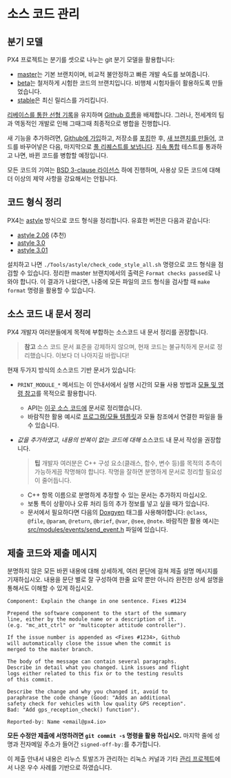 # 소스 코드 관리

## 분기 모델

PX4 프로젝트는 분기를 셋으로 나누는 git 분기 모델을 활용합니다:

- [master](https://github.com/px4/firmware/tree/master)는 기본 브랜치이며, 비교적 불안정하고 빠른 개발 속도를 보여줍니다.
- [beta](https://github.com/px4/firmware/tree/beta)는 철저하게 시험한 코드의 브랜치입니다. 비행체 시험자들이 활용하도록 만들었습니다.
- [stable](https://github.com/px4/firmware/tree/stable)은 최신 릴리스를 가리킵니다.

[리베이스를 통한 선형 기록](https://www.atlassian.com/git/tutorials/rewriting-history)을 유지하며 [Github 흐름](https://guides.github.com/introduction/flow/)을 배제합니다. 그러나, 전세계의 팀과 역동적인 개발로 인해 그때그때 최종적으로 병합을 진행합니다.

새 기능을 추가하려면, [Github에 가입](https://help.github.com/articles/signing-up-for-a-new-github-account/)하고, 저장소를 [포킹](https://help.github.com/articles/fork-a-repo/)한 후, [새 브랜치를 만들어](https://help.github.com/articles/creating-and-deleting-branches-within-your-repository/), 코드를 바꾸어넣은 다음, 마지막으로 [풀 리퀘스트를 보냅니다](https://help.github.com/articles/using-pull-requests/). [지속 통합](https://en.wikipedia.org/wiki/Continuous_integration) 테스트를 통과하고 나면, 바뀐 코드를 병합할 예정입니다.

모든 코드의 기여는 [BSD 3-clause 라이선스](https://opensource.org/licenses/BSD-3-Clause) 하에 진행하며, 사용상 모든 코드에 대해 더 이상의 제약 사항을 강요해서는 안됩니다.

## 코드 형식 정리

PX4는 [astyle](http://astyle.sourceforge.net/) 방식으로 코드 형식을 정리합니다. 유효한 버전은 다음과 같습니다:

- [astyle 2.06](https://sourceforge.net/projects/astyle/files/astyle/astyle%202.06/) (추천)
- [astyle 3.0](https://sourceforge.net/projects/astyle/files/astyle/astyle%203.0/)
- [astyle 3.01](https://sourceforge.net/projects/astyle/files/)

설치하고 나면 `./Tools/astyle/check_code_style_all.sh` 명령으로 코드 형식을 점검할 수 있습니다. 정리한 master 브랜치에서의 출력은 `Format checks passed`로 나와야 합니다. 이 결과가 나왔다면, 나중에 모든 파일의 코드 형식을 검사할 때 `make format` 명령을 활용할 수 있습니다.

## 소스 코드 내 문서 정리

PX4 개발자 여러분들에게 목적에 부합하는 소스코드 내 문서 정리를 권장합니다.

> **참고** 소스 코드 문서 표준을 강제하지 않으며, 현재 코드는 불규칙하게 문서로 정리했습니다. 이보다 더 나아지길 바랍니다!

현재 두가지 방식의 소스코드 기반 문서가 있습니다:

- `PRINT_MODULE_*` 메서드는 이 안내서에서 실행 시간의 모듈 사용 방법과 [모듈 및 명령 참고](../middleware/modules_main.md)를 목적으로 활용합니다. 
  - API는 [이곳 소스 코드에](https://github.com/PX4/Firmware/blob/v1.8.0/src/platforms/px4_module.h#L381) 문서로 정리했습니다. 
  - 바람직한 활용 예시로 [프로그램/모듈 템플릿](../apps/module_template.md)과 모듈 참조에서 연결한 파일을 들 수 있습니다.

- *값을 추가하였고, 내용의 반복이 없는 코드에 대해* 소스코드 내 문서 작성을 권장합니다.
  
  > **팁** 개발자 여러분은 C++ 구성 요소(클래스, 함수, 변수 등)를 목적의 추측이 가능하게끔 작명해야 합니다. 작명을 잘하면 분명하게 문서로 정리할 필요성이 줄어듭니다.
  
  - C++ 항목 이름으로 분명하게 추정할 수 있는 문서는 추가하지 마십시오.
  - 보통 특이 상황이나 오류 처리 등의 추가 정보를 넣고 싶을 때가 있습니다.
  - 문서에서 필요하다면 다음의 [Doxgyen](http://www.doxygen.nl/) 태그를 사용해야합니다: `@class`, `@file`, `@param`, `@return`, `@brief`, `@var`, `@see`, `@note`. 바람직한 활용 예시는 [src/modules/events/send_event.h](https://github.com/PX4/Firmware/blob/master/src/modules/events/send_event.h) 파일에 있습니다.

## 제출 코드와 제출 메시지

분명하지 않은 모든 바뀐 내용에 대해 상세하게, 여러 문단에 걸쳐 제출 설명 메시지를 기재하십시오. 내용을 문단 별로 잘 구성하여 한줄 요약 뿐만 아니라 완전한 상세 설명을 통해서도 이해할 수 있게 하십시오.

    Component: Explain the change in one sentence. Fixes #1234
    
    Prepend the software component to the start of the summary
    line, either by the module name or a description of it.
    (e.g. "mc_att_ctrl" or "multicopter attitude controller").
    
    If the issue number is appended as <Fixes #1234>, Github
    will automatically close the issue when the commit is
    merged to the master branch.
    
    The body of the message can contain several paragraphs.
    Describe in detail what you changed. Link issues and flight
    logs either related to this fix or to the testing results
    of this commit.
    
    Describe the change and why you changed it, avoid to
    paraphrase the code change (Good: "Adds an additional
    safety check for vehicles with low quality GPS reception".
    Bad: "Add gps_reception_check() function").
    
    Reported-by: Name <email@px4.io>
    

**모든 수정안 제출에 서명하려면 **`git commit -s` 명령을 활용** 하십시오.** 마지막 줄에 성명과 전자메일 주소가 들어간 `signed-off-by:`를 추가합니다.

이 제출 안내서 내용은 리누스 토발즈가 관리하는 리눅스 커널과 기타 [관리 프로젝트](https://github.com/torvalds/subsurface/blob/a48494d2fbed58c751e9b7e8fbff88582f9b2d02/README#L88-L115)에서 나온 우수 사례를 기반으로 하였습니다.